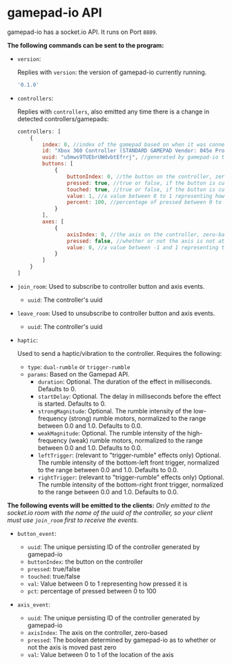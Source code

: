 # gamepad-io API

gamepad-io has a socket.io API. It runs on Port `8809`.

**The following commands can be sent to the program:**

* `version`:

	Replies with `version`: the version of gamepad-io currently running.
	```javascript
	'0.1.0'
	```

* `controllers`:

	Replies with `controllers`, also emitted any time there is a change in detected controllers/gamepads:

	```javascript
	controllers: [
		{
			index: 0, //index of the gamepad based on when it was connected to the computer
			id: "Xbox 360 Controller (STANDARD GAMEPAD Vendor: 045e Product: 028e)",
			uuid: "u5mws9TUEbrUWdvbtEfrrj", //generated by gamepad-io to uniquely reference this controller regardless of the order in which it was detected
			buttons: [
				{
					buttonIndex: 0, //the button on the controller, zero-based
					pressed: true, //true or false, if the button is currently pressed
					touched: true, //true or false, if the button is currently touched
					value: 1, //a value between 0 to 1 representing how pressed it is
					percent: 100, //percentage of pressed between 0 to 100
				}
			],
			axes: [
				{
					axisIndex: 0, //the axis on the controller, zero-based
					pressed: false, //whether or not the axis is not at zero
					value: 0, //a value between -1 and 1 representing the position of the axis
				}
			]
		}
	]
	```

* `join_room`: Used to subscribe to controller button and axis events.
	* `uuid`: The controller's uuid

* `leave_room`: Used to unsubscribe to controller button and axis events.
	* `uuid`: The controller's uuid

* `haptic`:

	Used to send a haptic/vibration to the controller. Requires the following:
	* `type`: `dual-rumble` or `trigger-rumble`
	* `params`: Based on the Gamepad API. 
		* `duration`: Optional. The duration of the effect in milliseconds. Defaults to 0.
		* `startDelay`: Optional. The delay in milliseconds before the effect is started. Defaults to 0.
		* `strongMagnitude`: Optional. The rumble intensity of the low-frequency (strong) rumble motors, normalized to the range between 0.0 and 1.0. Defaults to 0.0.
		* `weakMagnitude`: Optional. The rumble intensity of the high-frequency (weak) rumble motors, normalized to the range between 0.0 and 1.0. Defaults to 0.0.
		* `leftTrigger`: (relevant to "trigger-rumble" effects only) Optional. The rumble intensity of the bottom-left front trigger, normalized to the range between 0.0 and 1.0. Defaults to 0.0.
		* `rightTrigger`: (relevant to "trigger-rumble" effects only) Optional. The rumble intensity of the bottom-right front trigger, normalized to the range between 0.0 and 1.0. Defaults to 0.0.

**The following events will be emitted to the clients:**
*Only emitted to the socket.io room with the name of the uuid of the controller, so your client must use `join_room` first to receive the events.*

* `button_event`:
	* `uuid`: The unique persisting ID of the controller generated by gamepad-io 
	* `buttonIndex`: the button on the controller
	* `pressed`: true/false
	* `touched`: true/false
	* `val`: Value between 0 to 1 representing how pressed it is
	* `pct`: percentage of pressed between 0 to 100

* `axis_event`:
	* `uuid`: The unique persisting ID of the controller generated by gamepad-io 
	* `axisIndex`: The axis on the controller, zero-based
	* `pressed`: The boolean determined by gamepad-io as to whether or not the axis is moved past zero
	* `val`: Value between 0 to 1 of the location of the axis